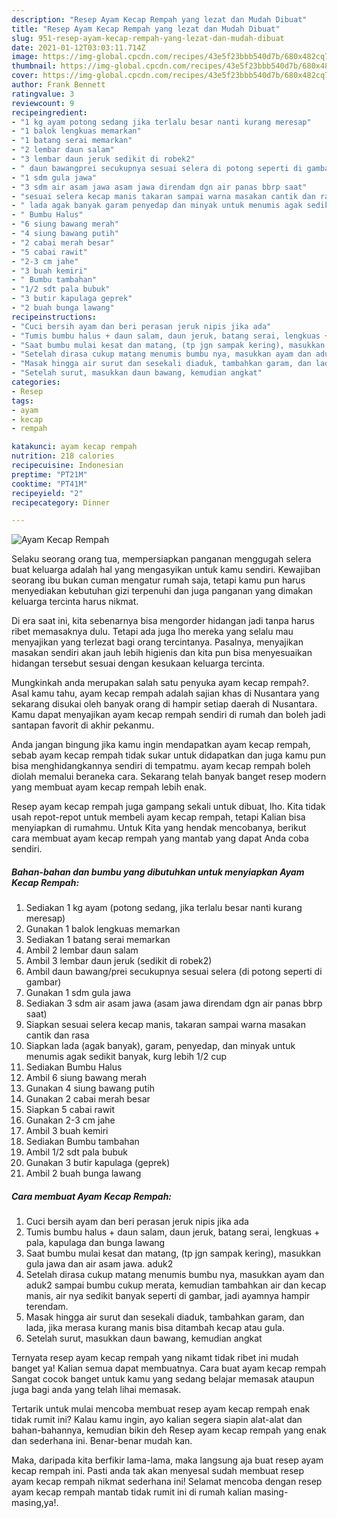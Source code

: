 ```yaml
---
description: "Resep Ayam Kecap Rempah yang lezat dan Mudah Dibuat"
title: "Resep Ayam Kecap Rempah yang lezat dan Mudah Dibuat"
slug: 951-resep-ayam-kecap-rempah-yang-lezat-dan-mudah-dibuat
date: 2021-01-12T03:03:11.714Z
image: https://img-global.cpcdn.com/recipes/43e5f23bbb540d7b/680x482cq70/ayam-kecap-rempah-foto-resep-utama.jpg
thumbnail: https://img-global.cpcdn.com/recipes/43e5f23bbb540d7b/680x482cq70/ayam-kecap-rempah-foto-resep-utama.jpg
cover: https://img-global.cpcdn.com/recipes/43e5f23bbb540d7b/680x482cq70/ayam-kecap-rempah-foto-resep-utama.jpg
author: Frank Bennett
ratingvalue: 3
reviewcount: 9
recipeingredient:
- "1 kg ayam potong sedang jika terlalu besar nanti kurang meresap"
- "1 balok lengkuas memarkan"
- "1 batang serai memarkan"
- "2 lembar daun salam"
- "3 lembar daun jeruk sedikit di robek2"
- " daun bawangprei secukupnya sesuai selera di potong seperti di gambar"
- "1 sdm gula jawa"
- "3 sdm air asam jawa asam jawa direndam dgn air panas bbrp saat"
- "sesuai selera kecap manis takaran sampai warna masakan cantik dan rasa"
- " lada agak banyak garam penyedap dan minyak untuk menumis agak sedikit banyak kurg lebih 12 cup"
- " Bumbu Halus"
- "6 siung bawang merah"
- "4 siung bawang putih"
- "2 cabai merah besar"
- "5 cabai rawit"
- "2-3 cm jahe"
- "3 buah kemiri"
- " Bumbu tambahan"
- "1/2 sdt pala bubuk"
- "3 butir kapulaga geprek"
- "2 buah bunga lawang"
recipeinstructions:
- "Cuci bersih ayam dan beri perasan jeruk nipis jika ada"
- "Tumis bumbu halus + daun salam, daun jeruk, batang serai, lengkuas + pala, kapulaga dan bunga lawang"
- "Saat bumbu mulai kesat dan matang, (tp jgn sampak kering), masukkan gula jawa dan air asam jawa. aduk2"
- "Setelah dirasa cukup matang menumis bumbu nya, masukkan ayam dan aduk2 sampai bumbu cukup merata, kemudian tambahkan air dan kecap manis, air nya sedikit banyak seperti di gambar, jadi ayamnya hampir terendam."
- "Masak hingga air surut dan sesekali diaduk, tambahkan garam, dan lada, jika merasa kurang manis bisa ditambah kecap atau gula."
- "Setelah surut, masukkan daun bawang, kemudian angkat"
categories:
- Resep
tags:
- ayam
- kecap
- rempah

katakunci: ayam kecap rempah 
nutrition: 218 calories
recipecuisine: Indonesian
preptime: "PT21M"
cooktime: "PT41M"
recipeyield: "2"
recipecategory: Dinner

---
```



![Ayam Kecap Rempah](https://img-global.cpcdn.com/recipes/43e5f23bbb540d7b/680x482cq70/ayam-kecap-rempah-foto-resep-utama.jpg)

Selaku seorang orang tua, mempersiapkan panganan menggugah selera buat keluarga adalah hal yang mengasyikan untuk kamu sendiri. Kewajiban seorang ibu bukan cuman mengatur rumah saja, tetapi kamu pun harus menyediakan kebutuhan gizi terpenuhi dan juga panganan yang dimakan keluarga tercinta harus nikmat.

Di era  saat ini, kita sebenarnya bisa mengorder hidangan jadi tanpa harus ribet memasaknya dulu. Tetapi ada juga lho mereka yang selalu mau menyajikan yang terlezat bagi orang tercintanya. Pasalnya, menyajikan masakan sendiri akan jauh lebih higienis dan kita pun bisa menyesuaikan hidangan tersebut sesuai dengan kesukaan keluarga tercinta. 



Mungkinkah anda merupakan salah satu penyuka ayam kecap rempah?. Asal kamu tahu, ayam kecap rempah adalah sajian khas di Nusantara yang sekarang disukai oleh banyak orang di hampir setiap daerah di Nusantara. Kamu dapat menyajikan ayam kecap rempah sendiri di rumah dan boleh jadi santapan favorit di akhir pekanmu.

Anda jangan bingung jika kamu ingin mendapatkan ayam kecap rempah, sebab ayam kecap rempah tidak sukar untuk didapatkan dan juga kamu pun bisa menghidangkannya sendiri di tempatmu. ayam kecap rempah boleh diolah memalui beraneka cara. Sekarang telah banyak banget resep modern yang membuat ayam kecap rempah lebih enak.

Resep ayam kecap rempah juga gampang sekali untuk dibuat, lho. Kita tidak usah repot-repot untuk membeli ayam kecap rempah, tetapi Kalian bisa menyiapkan di rumahmu. Untuk Kita yang hendak mencobanya, berikut cara membuat ayam kecap rempah yang mantab yang dapat Anda coba sendiri.

<!--inarticleads1-->

##### Bahan-bahan dan bumbu yang dibutuhkan untuk menyiapkan Ayam Kecap Rempah:

1. Sediakan 1 kg ayam (potong sedang, jika terlalu besar nanti kurang meresap)
1. Gunakan 1 balok lengkuas memarkan
1. Sediakan 1 batang serai memarkan
1. Ambil 2 lembar daun salam
1. Ambil 3 lembar daun jeruk (sedikit di robek2)
1. Ambil  daun bawang/prei secukupnya sesuai selera (di potong seperti di gambar)
1. Gunakan 1 sdm gula jawa
1. Sediakan 3 sdm air asam jawa (asam jawa direndam dgn air panas bbrp saat)
1. Siapkan sesuai selera kecap manis, takaran sampai warna masakan cantik dan rasa
1. Siapkan  lada (agak banyak), garam, penyedap, dan minyak untuk menumis agak sedikit banyak, kurg lebih 1/2 cup
1. Sediakan  Bumbu Halus
1. Ambil 6 siung bawang merah
1. Gunakan 4 siung bawang putih
1. Gunakan 2 cabai merah besar
1. Siapkan 5 cabai rawit
1. Gunakan 2-3 cm jahe
1. Ambil 3 buah kemiri
1. Sediakan  Bumbu tambahan
1. Ambil 1/2 sdt pala bubuk
1. Gunakan 3 butir kapulaga (geprek)
1. Ambil 2 buah bunga lawang




<!--inarticleads2-->

##### Cara membuat Ayam Kecap Rempah:

1. Cuci bersih ayam dan beri perasan jeruk nipis jika ada
1. Tumis bumbu halus + daun salam, daun jeruk, batang serai, lengkuas + pala, kapulaga dan bunga lawang
1. Saat bumbu mulai kesat dan matang, (tp jgn sampak kering), masukkan gula jawa dan air asam jawa. aduk2
1. Setelah dirasa cukup matang menumis bumbu nya, masukkan ayam dan aduk2 sampai bumbu cukup merata, kemudian tambahkan air dan kecap manis, air nya sedikit banyak seperti di gambar, jadi ayamnya hampir terendam.
1. Masak hingga air surut dan sesekali diaduk, tambahkan garam, dan lada, jika merasa kurang manis bisa ditambah kecap atau gula.
1. Setelah surut, masukkan daun bawang, kemudian angkat




Ternyata resep ayam kecap rempah yang nikamt tidak ribet ini mudah banget ya! Kalian semua dapat membuatnya. Cara buat ayam kecap rempah Sangat cocok banget untuk kamu yang sedang belajar memasak ataupun juga bagi anda yang telah lihai memasak.

Tertarik untuk mulai mencoba membuat resep ayam kecap rempah enak tidak rumit ini? Kalau kamu ingin, ayo kalian segera siapin alat-alat dan bahan-bahannya, kemudian bikin deh Resep ayam kecap rempah yang enak dan sederhana ini. Benar-benar mudah kan. 

Maka, daripada kita berfikir lama-lama, maka langsung aja buat resep ayam kecap rempah ini. Pasti anda tak akan menyesal sudah membuat resep ayam kecap rempah nikmat sederhana ini! Selamat mencoba dengan resep ayam kecap rempah mantab tidak rumit ini di rumah kalian masing-masing,ya!.


